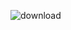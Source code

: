 ![download](https://user-images.githubusercontent.com/80096703/110147116-3246bc00-7dd3-11eb-9b8d-94a8e261b77c.png)
